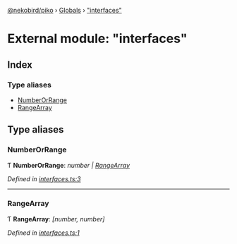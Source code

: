 [@nekobird/piko](../README.md) › [Globals](../globals.md) › ["interfaces"](_interfaces_.md)

# External module: "interfaces"

## Index

### Type aliases

* [NumberOrRange](_interfaces_.md#numberorrange)
* [RangeArray](_interfaces_.md#rangearray)

## Type aliases

###  NumberOrRange

Ƭ **NumberOrRange**: *number | [RangeArray](_interfaces_.md#rangearray)*

*Defined in [interfaces.ts:3](https://github.com/nekobird/piko/blob/f4a9cf0/lib/interfaces.ts#L3)*

___

###  RangeArray

Ƭ **RangeArray**: *[number, number]*

*Defined in [interfaces.ts:1](https://github.com/nekobird/piko/blob/f4a9cf0/lib/interfaces.ts#L1)*
